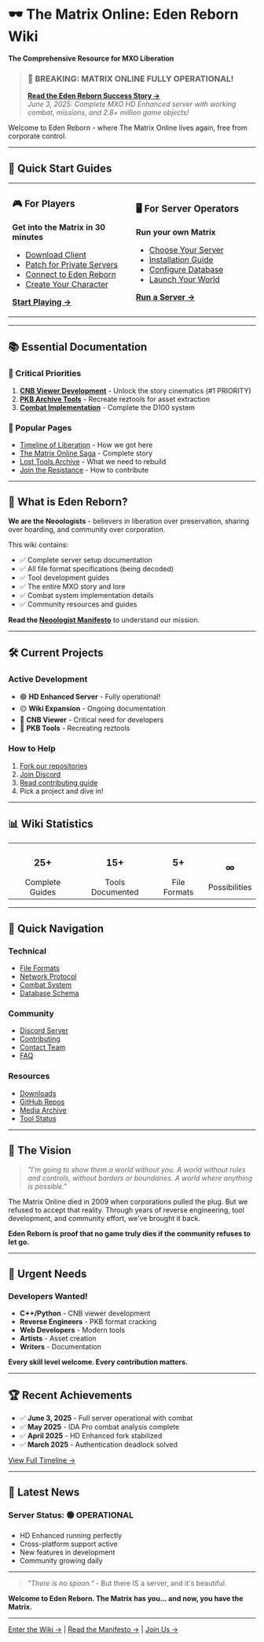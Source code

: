 # 🕶️ The Matrix Online: Eden Reborn Wiki
**The Comprehensive Resource for MXO Liberation**

> ### 🎉 **BREAKING: MATRIX ONLINE FULLY OPERATIONAL!**
> **[Read the Eden Reborn Success Story →](eden-reborn-success)**  
> *June 3, 2025: Complete MXO HD Enhanced server with working combat, missions, and 2.8+ million game objects!*

Welcome to Eden Reborn - where The Matrix Online lives again, free from corporate control.

---

## 🚀 Quick Start Guides

<table>
<tr>
<td width="50%">

### 🎮 For Players
**Get into the Matrix in 30 minutes**
- [Download Client](getting-started#prerequisites)
- [Patch for Private Servers](client-patches)
- [Connect to Eden Reborn](server-connection)
- [Create Your Character](character-creation)

[**Start Playing →**](player-quickstart)

</td>
<td width="50%">

### 🖥️ For Server Operators
**Run your own Matrix**
- [Choose Your Server](server-setup#choose-your-server)
- [Installation Guide](server-setup#setup-process)
- [Configure Database](database-setup)
- [Launch Your World](server-quickstart)

[**Run a Server →**](server-quickstart)

</td>
</tr>
</table>

---

## 📚 Essential Documentation

### 🔴 Critical Priorities
1. **[CNB Viewer Development](cnb-format)** - Unlock the story cinematics (#1 PRIORITY)
2. **[PKB Archive Tools](pkb-archives)** - Recreate reztools for asset extraction
3. **[Combat Implementation](combat-system)** - Complete the D100 system

### 📖 Popular Pages
- [Timeline of Liberation](timeline-of-liberation) - How we got here
- [The Matrix Online Saga](the-matrix-online-saga) - Complete story
- [Lost Tools Archive](lost-tools-archive) - What we need to rebuild
- [Join the Resistance](join-the-resistance) - How to contribute

---

## 🌟 What is Eden Reborn?

**We are the Neoologists** - believers in liberation over preservation, sharing over hoarding, and community over corporation.

This wiki contains:
- ✅ Complete server setup documentation
- ✅ All file format specifications (being decoded)
- ✅ Tool development guides
- ✅ The entire MXO story and lore
- ✅ Combat system implementation details
- ✅ Community resources and guides

**Read the [Neoologist Manifesto](neoologist-manifesto)** to understand our mission.

---

## 🛠️ Current Projects

### Active Development
- 🟢 **HD Enhanced Server** - Fully operational!
- 🟡 **Wiki Expansion** - Ongoing documentation
- 🔴 **CNB Viewer** - Critical need for developers
- 🔴 **PKB Tools** - Recreating reztools

### How to Help
1. [Fork our repositories](repositories)
2. [Join Discord](discord)
3. [Read contributing guide](contributing)
4. Pick a project and dive in!

---

## 📊 Wiki Statistics

<table>
<tr>
<td align="center"><h3>25+</h3>Complete Guides</td>
<td align="center"><h3>15+</h3>Tools Documented</td>
<td align="center"><h3>5+</h3>File Formats</td>
<td align="center"><h3>∞</h3>Possibilities</td>
</tr>
</table>

---

## 🔗 Quick Navigation

### Technical
- [File Formats](technical-docs#file-formats)
- [Network Protocol](network-protocol)
- [Combat System](ida-pro-analysis)
- [Database Schema](database-setup)

### Community
- [Discord Server](discord)
- [Contributing](contributing)
- [Contact Team](contact)
- [FAQ](faq)

### Resources
- [Downloads](downloads)
- [GitHub Repos](repositories)
- [Media Archive](media-collection)
- [Tool Status](tools-modding)

---

## 💭 The Vision

> *"I'm going to show them a world without you. A world without rules and controls, without borders or boundaries. A world where anything is possible."*

The Matrix Online died in 2009 when corporations pulled the plug. But we refused to accept that reality. Through years of reverse engineering, tool development, and community effort, we've brought it back.

**Eden Reborn is proof that no game truly dies if the community refuses to let go.**

---

## 🚨 Urgent Needs

### Developers Wanted!
- **C++/Python** - CNB viewer development
- **Reverse Engineers** - PKB format cracking
- **Web Developers** - Modern tools
- **Artists** - Asset creation
- **Writers** - Documentation

**Every skill level welcome. Every contribution matters.**

---

## 🏆 Recent Achievements

- ✅ **June 3, 2025** - Full server operational with combat
- ✅ **May 2025** - IDA Pro combat analysis complete
- ✅ **April 2025** - HD Enhanced fork stabilized
- ✅ **March 2025** - Authentication deadlock solved

[View Full Timeline →](timeline-of-liberation)

---

## 📢 Latest News

### Server Status: 🟢 OPERATIONAL
- HD Enhanced running perfectly
- Cross-platform support active
- New features in development
- Community growing daily

---

> *"There is no spoon."* - But there IS a server, and it's beautiful.

**Welcome to Eden Reborn. The Matrix has you... and now, you have the Matrix.**

---

[Enter the Wiki →](getting-started) | [Read the Manifesto →](neoologist-manifesto) | [Join Us →](join-the-resistance)
